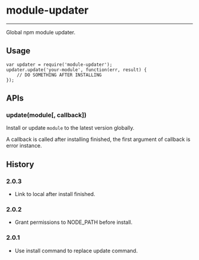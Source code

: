 # module-updater

---

Global npm module updater.

## Usage

```
var updater = require('module-updater');
updater.update('your-module', function(err, result) {
    // DO SOMETHING AFTER INSTALLING
});
```

## APIs

### update(module[, callback])

Install or update `module` to the latest version globally.

A callback is called after installing finished, the first argument of callback is error instance.

## History

### 2.0.3

- Link to local after install finished.

### 2.0.2

- Grant permissions to NODE_PATH before install.

### 2.0.1

- Use install command to replace update command.
